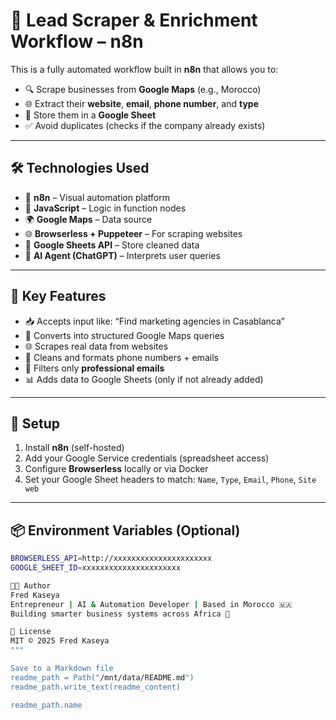 

# 🚀 Lead Scraper & Enrichment Workflow – n8n

This is a fully automated workflow built in **n8n** that allows you to:

- 🔍 Scrape businesses from **Google Maps** (e.g., Morocco)
- 🌐 Extract their **website**, **email**, **phone number**, and **type**
- 📄 Store them in a **Google Sheet**
- ✅ Avoid duplicates (checks if the company already exists)

---

## 🛠️ Technologies Used

- 🤖 **n8n** – Visual automation platform
- 🧾 **JavaScript** – Logic in function nodes
- 🌍 **Google Maps** – Data source
- 🌐 **Browserless + Puppeteer** – For scraping websites
- 📄 **Google Sheets API** – Store cleaned data
- 🧠 **AI Agent (ChatGPT)** – Interprets user queries

---

## 🔑 Key Features

- 📥 Accepts input like: “Find marketing agencies in Casablanca”
- 🧠 Converts into structured Google Maps queries
- 🌐 Scrapes real data from websites
- 🧼 Cleans and formats phone numbers + emails
- 📌 Filters only **professional emails**
- 📊 Adds data to Google Sheets (only if not already added)

---

## 📁 Setup

1. Install **n8n** (self-hosted)
2. Add your Google Service credentials (spreadsheet access)
3. Configure **Browserless** locally or via Docker
4. Set your Google Sheet headers to match: `Name`, `Type`, `Email`, `Phone`, `Site web`

---

## 📦 Environment Variables (Optional)

```bash
BROWSERLESS_API=http://xxxxxxxxxxxxxxxxxxxxxx
GOOGLE_SHEET_ID=xxxxxxxxxxxxxxxxxxxxxx

👨‍💻 Author
Fred Kaseya
Entrepreneur | AI & Automation Developer | Based in Morocco 🇲🇦
Building smarter business systems across Africa 🚀

📜 License
MIT © 2025 Fred Kaseya
"""

Save to a Markdown file
readme_path = Path("/mnt/data/README.md")
readme_path.write_text(readme_content)

readme_path.name


